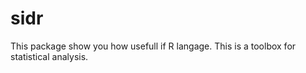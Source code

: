 # sidr

This package show you how usefull if R langage.
This is a toolbox for statistical analysis.
